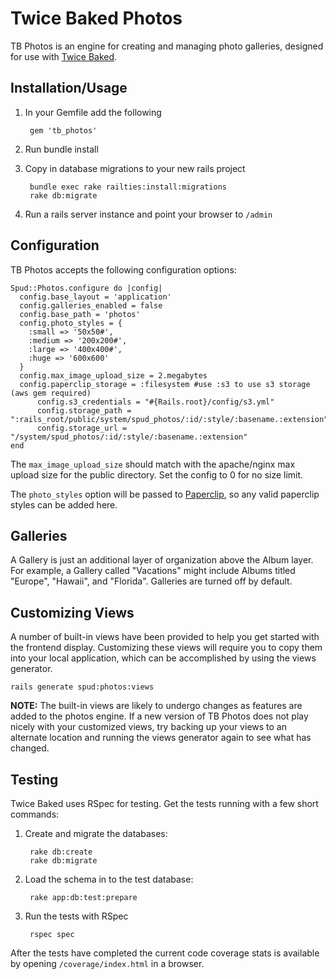 # Twice Baked Photos

TB Photos is an engine for creating and managing photo galleries, designed for use with [Twice Baked][1].

## Installation/Usage

1. In your Gemfile add the following

		gem 'tb_photos'

2. Run bundle install
3. Copy in database migrations to your new rails project

		bundle exec rake railties:install:migrations
		rake db:migrate

4. Run a rails server instance and point your browser to `/admin`

## Configuration

TB Photos accepts the following configuration options:

	Spud::Photos.configure do |config|
	  config.base_layout = 'application'
	  config.galleries_enabled = false
	  config.base_path = 'photos'
	  config.photo_styles = {
	    :small => '50x50#',
	    :medium => '200x200#',
	    :large => '400x400#',
	    :huge => '600x600'
	  }
	  config.max_image_upload_size = 2.megabytes
	  config.paperclip_storage = :filesystem #use :s3 to use s3 storage (aws gem required)
    	  config.s3_credentials = "#{Rails.root}/config/s3.yml"
    	  config.storage_path = ":rails_root/public/system/spud_photos/:id/:style/:basename.:extension"
    	  config.storage_url = "/system/spud_photos/:id/:style/:basename.:extension"
	end

The `max_image_upload_size` should match with the apache/nginx max upload size for the public directory. Set the config to 0 for no size limit.

The `photo_styles` option will be passed to [Paperclip][2], so any valid paperclip styles can be added here.

## Galleries

A Gallery is just an additional layer of organization above the Album layer. For example, a Gallery called "Vacations" might include Albums titled "Europe", "Hawaii", and "Florida". Galleries are turned off by default. 

## Customizing Views

A number of built-in views have been provided to help you get started with the frontend display. Customizing these views will require you to copy them into your local application, which can be accomplished by using the views generator. 

	rails generate spud:photos:views

__NOTE:__ The built-in views are likely to undergo changes as features are added to the photos engine. If a new version of TB Photos does not play nicely with your customized views, try backing up your views to an alternate location and running the views generator again to see what has changed. 

Testing
-----------------

Twice Baked uses RSpec for testing. Get the tests running with a few short commands:

1. Create and migrate the databases:
   
        rake db:create
        rake db:migrate

2. Load the schema in to the test database:

        rake app:db:test:prepare

3. Run the tests with RSpec

        rspec spec

After the tests have completed the current code coverage stats is available by opening ```/coverage/index.html``` in a browser.


[1]:https://bitbucket.org/westlakedesign/tb_core
[2]:https://github.com/thoughtbot/paperclip
